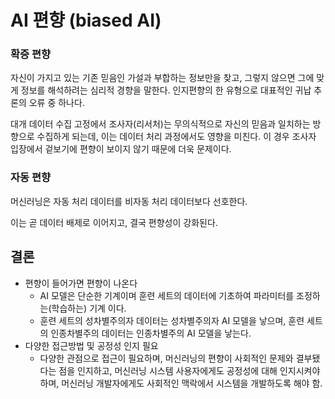 # AI 편향 (biased AI)



### 확증 편향

 자신이 가지고 있는 기존 믿음인 가설과 부합하는 정보만을 찾고, 그렇지 않으면 그에 맞게 정보를 해석하려는 심리적 경향을 말한다. 인지편향의 한 유형으로 대표적인 귀납 추론의 오류 중 하나다.



대개 데이터 수집 고정에서 조사자(리서처)는 무의식적으로 자신의 믿음과 일치하는 방향으로 수집하게 되는데, 이는 데이터 처리 과정에서도 영향을 미친다. 이 경우 조사자 입장에서 겉보기에 편향이 보이지 않기 때문에 더욱 문제이다.





### 자동 편향

 머신러닝은 자동 처리 데이터를 비자동 처리 데이터보다 선호한다.

이는 곧 데이터 배제로 이어지고,  결국 편향성이 강화된다.



## 결론

- 편향이 들어가면 편향이 나온다
  - AI 모델은 단순한 기계이며 훈련 세트의 데이터에 기초하여 파라미터를 조정하는(학습하는) 기계 이다.
  - 훈련 세트의 성차별주의자 데이터는 성차별주의자 AI 모델을 낳으며, 훈련 세트의 인종차별주의 데이터는 인종차별주의 AI 모델을 낳는다.
- 다양한 접근방법 및 공정성 인지 필요
  - 다양한 관점으로 접근이 필요하며, 머신러닝의 편향이 사회적인 문제와 결부됐다는 점을 인지하고, 머신러닝 시스템 사용자에게도 공정성에 대해 인지시켜야 하며, 머신러닝 개발자에게도 사회적인 맥락에서 시스템을 개발하도록 해야 함.